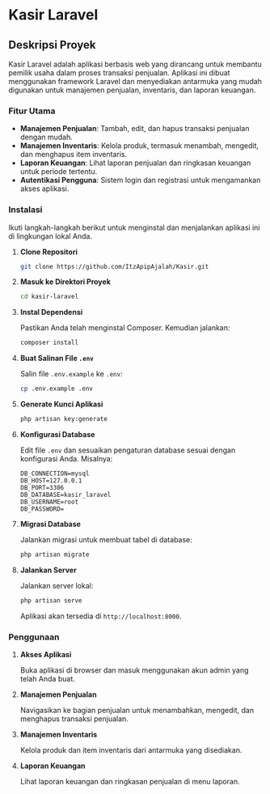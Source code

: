 # Kasir Laravel

## Deskripsi Proyek

Kasir Laravel adalah aplikasi berbasis web yang dirancang untuk membantu pemilik usaha dalam proses transaksi penjualan. Aplikasi ini dibuat menggunakan framework Laravel dan menyediakan antarmuka yang mudah digunakan untuk manajemen penjualan, inventaris, dan laporan keuangan.

### Fitur Utama

- **Manajemen Penjualan**: Tambah, edit, dan hapus transaksi penjualan dengan mudah.
- **Manajemen Inventaris**: Kelola produk, termasuk menambah, mengedit, dan menghapus item inventaris.
- **Laporan Keuangan**: Lihat laporan penjualan dan ringkasan keuangan untuk periode tertentu.
- **Autentikasi Pengguna**: Sistem login dan registrasi untuk mengamankan akses aplikasi.

### Instalasi

Ikuti langkah-langkah berikut untuk menginstal dan menjalankan aplikasi ini di lingkungan lokal Anda.

1. **Clone Repositori**

    ```bash
    git clone https://github.com/ItzApipAjalah/Kasir.git
    ```

2. **Masuk ke Direktori Proyek**

    ```bash
    cd kasir-laravel
    ```

3. **Instal Dependensi**

    Pastikan Anda telah menginstal Composer. Kemudian jalankan:

    ```bash
    composer install
    ```

4. **Buat Salinan File `.env`**

    Salin file `.env.example` ke `.env`:

    ```bash
    cp .env.example .env
    ```

5. **Generate Kunci Aplikasi**

    ```bash
    php artisan key:generate
    ```

6. **Konfigurasi Database**

    Edit file `.env` dan sesuaikan pengaturan database sesuai dengan konfigurasi Anda. Misalnya:

    ```env
    DB_CONNECTION=mysql
    DB_HOST=127.0.0.1
    DB_PORT=3306
    DB_DATABASE=kasir_laravel
    DB_USERNAME=root
    DB_PASSWORD=
    ```

7. **Migrasi Database**

    Jalankan migrasi untuk membuat tabel di database:

    ```bash
    php artisan migrate
    ```

8. **Jalankan Server**

    Jalankan server lokal:

    ```bash
    php artisan serve
    ```

    Aplikasi akan tersedia di `http://localhost:8000`.

### Penggunaan

1. **Akses Aplikasi**

    Buka aplikasi di browser dan masuk menggunakan akun admin yang telah Anda buat.

2. **Manajemen Penjualan**

    Navigasikan ke bagian penjualan untuk menambahkan, mengedit, dan menghapus transaksi penjualan.

3. **Manajemen Inventaris**

    Kelola produk dan item inventaris dari antarmuka yang disediakan.

4. **Laporan Keuangan**

    Lihat laporan keuangan dan ringkasan penjualan di menu laporan.
